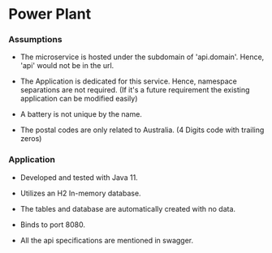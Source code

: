# Power Plant

### Assumptions

* The microservice is hosted under the subdomain of 'api.domain'. Hence, 'api' would not be in the url. 

* The Application is dedicated for this service. Hence, namespace separations are not required. (If it's a future requirement the existing application can be modified easily)

* A battery is not unique by the name.

* The postal codes are only related to Australia. (4 Digits code with trailing zeros)


### Application

* Developed and tested with Java 11.

* Utilizes an H2 In-memory database.

* The tables and database are automatically created with no data. 

* Binds to port 8080.

* All the api specifications are mentioned in swagger.